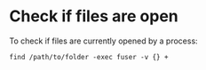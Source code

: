 # Check if files are open

To check if files are currently opened by a process:

```
find /path/to/folder -exec fuser -v {} +
```
